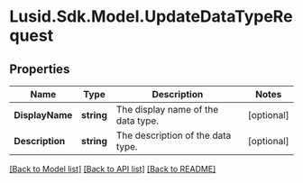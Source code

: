 
# Lusid.Sdk.Model.UpdateDataTypeRequest

## Properties

Name | Type | Description | Notes
------------ | ------------- | ------------- | -------------
**DisplayName** | **string** | The display name of the data type. | [optional] 
**Description** | **string** | The description of the data type. | [optional] 

[[Back to Model list]](../README.md#documentation-for-models)
[[Back to API list]](../README.md#documentation-for-api-endpoints)
[[Back to README]](../README.md)

